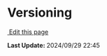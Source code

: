<script setup>
    import Docs from "@lesli-dev/components/lesli-working.vue"
</script>

# Versioning

<Docs />

<section class="lesli-documentation-footer">
    <p><a target="blank" href="https://github.com/LesliTech/Lesli/tree/master/docs/contributing/versioning.md"><i class="ri-external-link-fill"></i>&nbsp;Edit this page</a><p/>
    <p><b>Last Update: </b>2024/09/29 22:45</p>
</section>

<!-- This code was automatically generated -->
<!-- to update this docs please run rake docs:build -->

